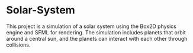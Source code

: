 # Solar-System
This project is a simulation of a solar system using the Box2D physics engine and SFML for rendering. The simulation includes planets that orbit around a central sun, and the planets can interact with each other through collisions.
